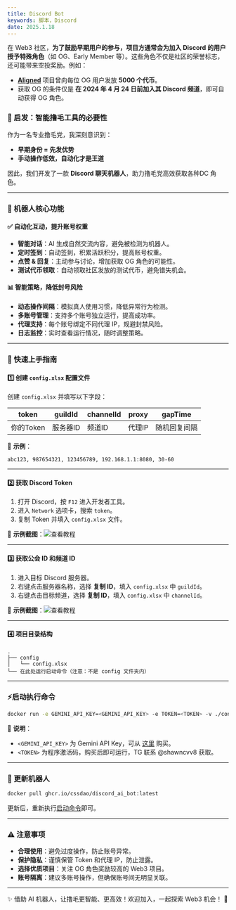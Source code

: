 ```yaml
---
title: Discord Bot
keywords: 脚本，Discord
date: 2025.1.18
---
```

在 Web3 社区，**为了鼓励早期用户的参与，项目方通常会为加入 Discord 的用户授予特殊角色**（如 OG、Early Member 等）。这些角色不仅是社区的荣誉标志，还可能带来空投奖励。例如：

- **[Aligned](https://x.com/alignedlayer)** 项目曾向每位 OG 用户发放 **5000 个代币**。
- 获取 OG 的条件仅是 **在 2024 年 4 月 24 日前加入其 Discord 频道**，即可自动获得 OG 角色。

### 🎯 启发：智能撸毛工具的必要性

作为一名专业撸毛党，我深刻意识到：

- **早期身份 = 先发优势**
- **手动操作低效，自动化才是王道**

因此，我们开发了一款 **Discord 聊天机器人**，助力撸毛党高效获取各种DC 角色。

---

### 🤖 机器人核心功能

#### ✅ **自动化互动，提升账号权重**

- **智能对话**：AI 生成自然交流内容，避免被检测为机器人。
- **定时签到**：自动签到，积累活跃积分，提高账号权重。
- **点赞 & 回复**：主动参与讨论，增加获取 OG 角色的可能性。
- **测试代币领取**：自动领取社区发放的测试代币，避免错失机会。

#### 📊 **智能策略，降低封号风险**

- **动态操作间隔**：模拟真人使用习惯，降低异常行为检测。
- **多账号管理**：支持多个账号独立运行，提高成功率。
- **代理支持**：每个账号绑定不同代理 IP，规避封禁风险。
- **日志监控**：实时查看运行情况，随时调整策略。

---

### 🚀 快速上手指南

#### 1️⃣ **创建 `config.xlsx` 配置文件**

创建 `config.xlsx` 并填写以下字段：

|token|guildId|channelId|proxy|gapTime|
|---|---|---|---|---|
|你的Token|服务器ID|频道ID|代理IP|随机回复间隔|

📌 **示例**：

```xlsx
abc123, 987654321, 123456789, 192.168.1.1:8080, 30-60
```

---

#### 2️⃣ **获取 Discord Token**

1. 打开 Discord，按 `F12` 进入开发者工具。
2. 进入 `Network` 选项卡，搜索 `token`。
3. 复制 Token 并填入 `config.xlsx` 文件。

📌 **示例截图**：![查看教程](https://static.learn.css.show/discord_token.jpg)

---

#### 3️⃣ **获取公会 ID 和频道 ID**

1. 进入目标 Discord 服务器。
2. 右键点击服务器名称，选择 **复制 ID**，填入 `config.xlsx` 中 `guildId`。
3. 右键点击目标频道，选择 **复制 ID**，填入 `config.xlsx` 中 `channelId`。

📌 **示例截图**：![查看教程](https://static.learn.css.show/discord-id.jpg)

---

#### 4️⃣ **项目目录结构**

```
.
├── config
│   └── config.xlsx
└── 在此处运行启动命令（注意：不是 config 文件夹内）
```

---

### ⚡启动执行命令

```sh
docker run -e GEMINI_API_KEY=<GEMINI_API_KEY> -e TOKEN=<TOKEN> -v ./config:/app/config ghcr.io/cssdao/discord_ai_bot:latest
```

📌 **说明**：

- `<GEMINI_API_KEY>` 为 Gemini API Key，可从 [这里](https://aistudio.google.com/apikey) 购买。
- `<TOKEN>` 为程序激活码，购买后即可运行，TG 联系 @shawncvv8 获取。

---

### 🔄 更新机器人

```sh
docker pull ghcr.io/cssdao/discord_ai_bot:latest
```

更新后，重新执行[启动命令](#启动执行命令)即可。

---

### ⚠️ 注意事项

- **合理使用**：避免过度操作，防止账号异常。
- **保护隐私**：谨慎保管 Token 和代理 IP，防止泄露。
- **选择优质项目**：关注 OG 角色奖励较高的 Web3 项目。
- **账号隔离**：建议多账号操作，但确保账号间无明显关联。

---

✨ 借助 AI 机器人，让撸毛更智能、更高效！欢迎加入，一起探索 Web3 机会！ 🚀
